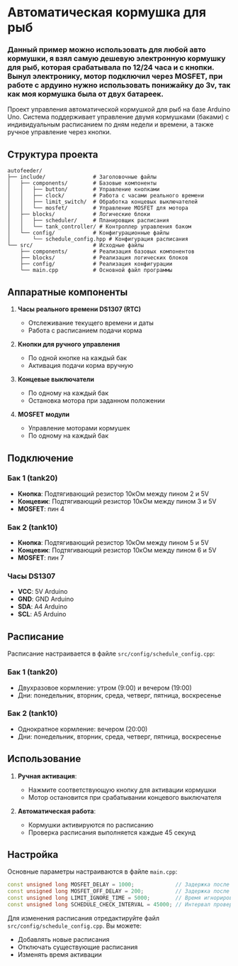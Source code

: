 # Автоматическая кормушка для рыб
### Данный пример можно использовать для любой авто кормушки, я взял самую дешевую электронную кормушку для рыб, которая срабатывала по 12/24 часа и с кнопки. Вынул электронику, мотор подключил через MOSFET, при работе с ардуино нужно использовать понижайку до 3v, так как моя кормушка была от двух батареек.

Проект управления автоматической кормушкой для рыб на базе Arduino Uno. Система поддерживает управление двумя кормушками (баками) с индивидуальным расписанием по дням недели и времени, а также ручное управление через кнопки.

## Структура проекта

```
autofeeder/
├── include/               # Заголовочные файлы
│   ├── components/        # Базовые компоненты
│   │   ├── button/        # Управление кнопками
│   │   ├── clock/         # Работа с часами реального времени
│   │   ├── limit_switch/  # Обработка концевых выключателей
│   │   └── mosfet/        # Управление MOSFET для мотора
│   ├── blocks/            # Логические блоки
│   │   ├── scheduler/     # Планировщик расписания
│   │   └── tank_controller/ # Контроллер управления баком
│   └── config/            # Конфигурационные файлы
│       └── schedule_config.hpp # Конфигурация расписания
└── src/                   # Исходные файлы
    ├── components/        # Реализация базовых компонентов
    ├── blocks/            # Реализация логических блоков
    ├── config/            # Реализация конфигурации
    └── main.cpp           # Основной файл программы
```

## Аппаратные компоненты

1. **Часы реального времени DS1307 (RTC)**
   - Отслеживание текущего времени и даты
   - Работа с расписанием подачи корма

2. **Кнопки для ручного управления**
   - По одной кнопке на каждый бак
   - Активация подачи корма вручную

3. **Концевые выключатели**
   - По одному на каждый бак
   - Остановка мотора при заданном положении

4. **MOSFET модули**
   - Управление моторами кормушек
   - По одному на каждый бак

## Подключение

### Бак 1 (tank20)
- **Кнопка**: Подтягивающий резистор 10кОм между пином 2 и 5V
- **Концевик**: Подтягивающий резистор 10кОм между пином 3 и 5V
- **MOSFET**: пин 4

### Бак 2 (tank10)
- **Кнопка**: Подтягивающий резистор 10кОм между пином 5 и 5V
- **Концевик**: Подтягивающий резистор 10кОм между пином 6 и 5V
- **MOSFET**: пин 7

### Часы DS1307
- **VCC**: 5V Arduino
- **GND**: GND Arduino
- **SDA**: A4 Arduino
- **SCL**: A5 Arduino

## Расписание

Расписание настраивается в файле `src/config/schedule_config.cpp`:

### Бак 1 (tank20)
- Двухразовое кормление: утром (9:00) и вечером (19:00)
- Дни: понедельник, вторник, среда, четверг, пятница, воскресенье

### Бак 2 (tank10)
- Однократное кормление: вечером (20:00)
- Дни: понедельник, вторник, среда, четверг, пятница, воскресенье

## Использование

1. **Ручная активация**:
   - Нажмите соответствующую кнопку для активации кормушки
   - Мотор остановится при срабатывании концевого выключателя

2. **Автоматическая работа**:
   - Кормушки активируются по расписанию
   - Проверка расписания выполняется каждые 45 секунд

## Настройка

Основные параметры настраиваются в файле `main.cpp`:

```cpp
const unsigned long MOSFET_DELAY = 1000;             // Задержка после включения MOSFET в мс
const unsigned long MOSFET_OFF_DELAY = 200;          // Задержка после выключения MOSFET в мс
const unsigned long LIMIT_IGNORE_TIME = 5000;        // Время игнорирования концевика в мс
const unsigned long SCHEDULE_CHECK_INTERVAL = 45000; // Интервал проверки расписания в мс
```

Для изменения расписания отредактируйте файл `src/config/schedule_config.cpp`. Вы можете:
- Добавлять новые расписания
- Отключать существующие расписания
- Изменять время активации